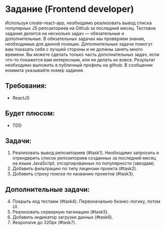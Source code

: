 # Задание (Frontend developer)

Используя create-react-app, необходимо реализовать вывод списка популярных JS репозиториев на Github за последний месяц. Тестовое задание делится на несколько задач — обязательные и дополнительные. В обязательных задачах мы проверяем знания, необходимые для данной позиции. Дополнительные задачи помогут вам показать себя с лучшей стороны и не должны занять много времени. Вы можете сделать только часть дополнительных задач, если что-то покажется вам интересным, или не делать их вовсе. Результат необходимо выложить в публичный профиль на github. В сообщении коммита указывайте номер задания.

## Требования:
* ReactJS

## Будет плюсом:
* TDD

## Задачи:
1. Реализовать вывод репозиториев (#task1). Необходимо запросить и отрендерить список репозиториев созданных за последний месяц на языке JavaScript, отсортированных по популярности (звездам).
2. Добавить фильтрацию по типу лицензии проекта (#task2).
3. Добавить строку поиска по названию проектов (#task3).

## Дополнительные задачи:   
4. Покрыть код тестами (#task4). Первоначально бизнес-логику, потом UI.    
5. Реализовать серверную пагинацию (#task5).    
6. Добавить индикатор загрузки данных (#task6).    
7. Responsive до 320px (#task7).   

